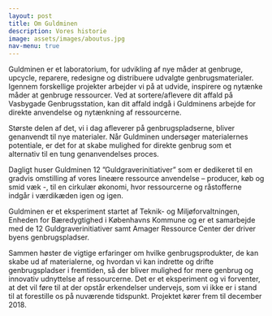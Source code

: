 ```yaml
---
layout: post
title: Om Guldminen
description: Vores historie
image: assets/images/aboutus.jpg
nav-menu: true
---
```



Guldminen er et laboratorium, for udvikling af nye måder at genbruge, upcycle, reparere, redesigne og distribuere udvalgte genbrugsmaterialer. Igennem forskellige projekter arbejder vi på at udvide, inspirere og nytænke måder at genbruge ressourcer. Ved at sortere/aflevere dit affald på Vasbygade Genbrugsstation, kan dit affald indgå i Guldminens arbejde for direkte anvendelse og nytænkning af ressourcerne.

Største delen af det, vi i dag afleverer på genbrugspladserne, bliver genanvendt til nye materialer. Når Guldminen undersøger materialernes potentiale, er det for at skabe mulighed for direkte genbrug som et alternativ til en tung genanvendelses proces.

Dagligt huser Guldminen 12 ”Guldgraverinitiativer” som er dedikeret til en gradvis omstilling af vores lineære ressource anvendelse – producer, køb og smid væk -, til en cirkulær økonomi, hvor ressourcerne og råstofferne indgår i værdikæden igen og igen.

Guldminen er et eksperiment startet af Teknik- og Miljøforvaltningen, Enheden for Bæredygtighed i Københavns Kommune og er et samarbejde med de 12 Guldgraverinitiativer samt Amager Ressource Center der driver byens genbrugspladser.

Sammen høster de vigtige erfaringer om hvilke genbrugsprodukter, de kan skabe ud af materialerne, og hvordan vi kan indrette og drifte genbrugspladser i fremtiden, så der bliver mulighed for mere genbrug og innovativ udnyttelse af ressourcerne. Det er et eksperiment og vi forventer, at det vil føre til at der opstår erkendelser undervejs, som vi ikke er i stand til at forestille os på nuværende tidspunkt. Projektet kører frem til december 2018.
